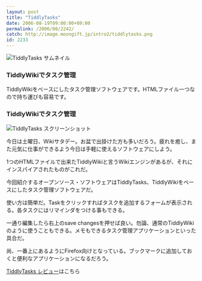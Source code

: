 ```yaml
---
layout: post
title: "TiddlyTasks"
date: 2006-08-19T09:00:00+09:00
permalink: /2006/08/2242/
catch: http://image.moongift.jp/intro2/tiddlytasks.png
id: 2233
---
```

 ![TiddlyTasks サムネイル](http://image.moongift.jp/intro2/tiddlytasks.t.png "TiddlyTasks サムネイル")
  

### TiddlyWikiでタスク管理
  
TiddlyWikiをベースにしたタスク管理ソフトウェアです。HTMLファイル一つなので持ち運びも容易です。  
<!--more-->  

### TiddlyWikiでタスク管理
  

![TiddlyTasks スクリーンショット](http://image.moongift.jp/intro2/tiddlytasks.png "TiddlyTasks スクリーンショット")

  

今日は土曜日、Wikiサタデー。お盆で出掛けた方も多いだろう。疲れを癒し、また元気に仕事ができるよう今日は手軽に使えるソフトウェアにしよう。

  

1つのHTMLファイルで出来たTiddlyWikiと言うWikiエンジンがあるが、それにインスパイアされたものがこれだ。

  

今回紹介するオープンソース・ソフトウェアはTiddlyTasks、TiddlyWikiをベースにしたタスク管理ソフトウェアだ。

  

使い方は簡単だ。Taskをクリックすればタスクを追加するフォームが表示される。各タスクにはリマインダをつける事もできる。

  

一通り編集したら右上のsave changesを押せば良い。勿論、通常のTiddlyWikiのように使うこともできる。メモもできるタスク管理アプリケーションといった具合だ。

  

尚、一番上にあるようにFirefox向けとなっている。ブックマークに追加しておくと便利なアプリケーションになるだろう。

  

[TiddlyTasks レビュー](http://oss.moongift.jp/review/i-2244.html)はこちら

